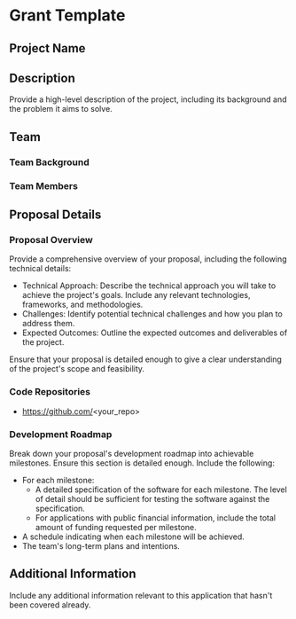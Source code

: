 # Grant Template

## Project Name

## Description

Provide a high-level description of the project, including its background and the problem it aims to solve.

## Team

### Team Background

### Team Members

## Proposal Details

### Proposal Overview

Provide a comprehensive overview of your proposal, including the following technical details:

* Technical Approach: Describe the technical approach you will take to achieve the project's goals. Include any relevant technologies, frameworks, and methodologies.
* Challenges: Identify potential technical challenges and how you plan to address them.
* Expected Outcomes: Outline the expected outcomes and deliverables of the project.

Ensure that your proposal is detailed enough to give a clear understanding of the project's scope and feasibility.

### Code Repositories

* https://github.com/<your_repo>

### Development Roadmap

Break down your proposal's development roadmap into achievable milestones. Ensure this section is detailed enough. Include the following:

* For each milestone:
  * A detailed specification of the software for each milestone. The level of detail should be sufficient for testing the software against the specification.
  * For applications with public financial information, include the total amount of funding requested per milestone.
* A schedule indicating when each milestone will be achieved.
* The team's long-term plans and intentions.

## Additional Information

Include any additional information relevant to this application that hasn't been covered already.